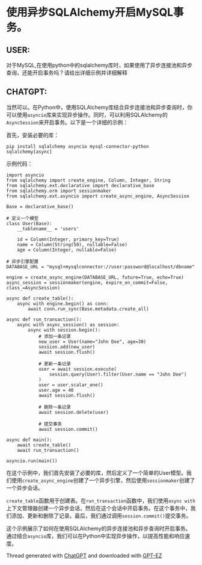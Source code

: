 # 使用异步SQLAlchemy开启MySQL事务。

## USER:

对于MySQL,在使用python中的sqlalchemy库时，如果使用了异步连接池和异步查询，还能开启事务吗？请给出详细示例并详细解释

## CHATGPT:

当然可以。在Python中，使用SQLAlchemy库结合异步连接池和异步查询时，你可以使用`asyncio`库来实现异步操作。同时，可以利用SQLAlchemy的`AsyncSession`来开启事务。以下是一个详细的示例：

首先，安装必要的库：

```
pip install sqlalchemy asyncio mysql-connector-python sqlalchemy[async]

```

示例代码：

```python3
import asyncio
from sqlalchemy import create_engine, Column, Integer, String
from sqlalchemy.ext.declarative import declarative_base
from sqlalchemy.orm import sessionmaker
from sqlalchemy.ext.asyncio import create_async_engine, AsyncSession

Base = declarative_base()

# 定义一个模型
class User(Base):
    __tablename__ = 'users'

    id = Column(Integer, primary_key=True)
    name = Column(String(50), nullable=False)
    age = Column(Integer, nullable=False)

# 异步引擎配置
DATABASE_URL = "mysql+mysqlconnector://user:password@localhost/dbname"

engine = create_async_engine(DATABASE_URL, future=True, echo=True)
async_session = sessionmaker(engine, expire_on_commit=False, class_=AsyncSession)

async def create_table():
    async with engine.begin() as conn:
        await conn.run_sync(Base.metadata.create_all)

async def run_transaction():
    async with async_session() as session:
        async with session.begin():
            # 添加一条记录
            new_user = User(name="John Doe", age=30)
            session.add(new_user)
            await session.flush()

            # 更新一条记录
            user = await session.execute(
                session.query(User).filter(User.name == "John Doe")
            )
            user = user.scalar_one()
            user.age = 40
            await session.flush()

            # 删除一条记录
            await session.delete(user)

            # 提交事务
            await session.commit()

async def main():
    await create_table()
    await run_transaction()

asyncio.run(main())

```

在这个示例中，我们首先安装了必要的库，然后定义了一个简单的User模型。我们使用`create_async_engine`创建了一个异步引擎，然后使用`sessionmaker`创建了一个异步会话。

`create_table`函数用于创建表。在`run_transaction`函数中，我们使用`async with`上下文管理器创建一个异步会话，然后在这个会话中开启事务。在这个事务中，我们添加、更新和删除了记录。最后，我们通过调用`session.commit()`提交事务。

这个示例展示了如何在使用SQLAlchemy的异步连接池和异步查询时开启事务。通过结合`asyncio`库，我们可以在Python中实现异步操作，以提高性能和响应速度。

Thread generated with <a href="https://chat.openai.com">ChatGPT</a> and downloaded with <a href="https://gptez.xyz">GPT-EZ</a>